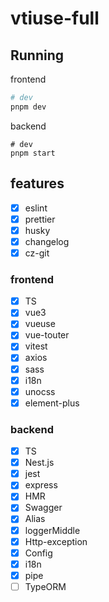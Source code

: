 # vtiuse-full

## Running

frontend

```sh
# dev
pnpm dev
```

backend

```
# dev
pnpm start
```

## features

- [x] eslint
- [x] prettier
- [x] husky
- [x] changelog
- [x] cz-git

### frontend

- [x] TS
- [x] vue3
- [x] vueuse
- [x] vue-touter
- [x] vitest
- [x] axios
- [x] sass
- [x] i18n
- [x] unocss
- [x] element-plus

### backend

- [x] TS
- [x] Nest.js
- [x] jest
- [x] express
- [x] HMR
- [x] Swagger
- [x] Alias
- [x] loggerMiddle
- [x] Http-exception
- [x] Config
- [x] i18n
- [x] pipe
- [ ] TypeORM
